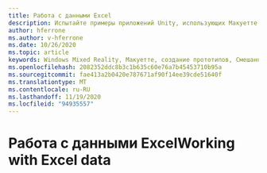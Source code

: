 ```yaml
---
title: Работа с данными Excel
description: Испытайте примеры приложений Unity, использующих Макуетте.
author: hferrone
ms.author: v-hferrone
ms.date: 10/26/2020
ms.topic: article
keywords: Windows Mixed Reality, Макуетте, создание прототипов, Смешанная реальность, виртуальная реальность, VR, MR, обратная связь, центр обратной связи, ошибки
ms.openlocfilehash: 2082352ddc8b3c1b635c60e76a7b45453710b95a
ms.sourcegitcommit: fae413a2b0420e787671af90f14ee39cde51640f
ms.translationtype: MT
ms.contentlocale: ru-RU
ms.lasthandoff: 11/19/2020
ms.locfileid: "94935557"
---
```

# <a name="working-with-excel-data"></a><span data-ttu-id="f413c-104">Работа с данными Excel</span><span class="sxs-lookup"><span data-stu-id="f413c-104">Working with Excel data</span></span>

<!-- TODO(Harrison/Stefan): Need cool header image from tutorial -->

<!-- TODO(Stefan): Create tutorial content and screenshots -->
